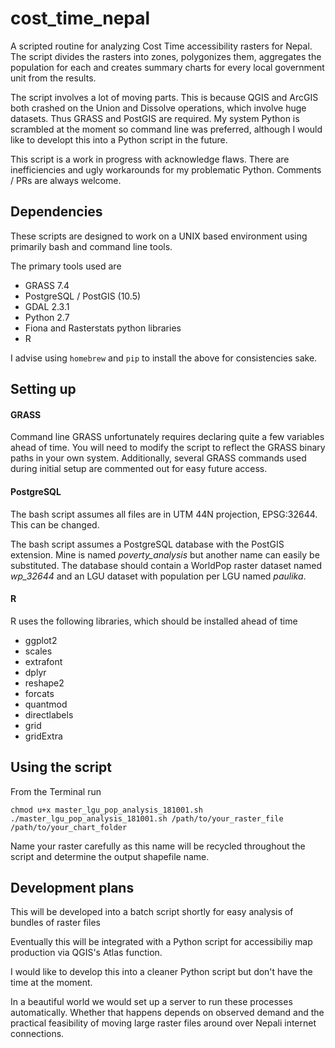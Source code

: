 # cost_time_nepal

A scripted routine for analyzing Cost Time accessibility rasters for Nepal. The script divides the rasters into zones, polygonizes them, aggregates the population for each and creates summary charts for every local government unit from the results.

The script involves a lot of moving parts. This is because QGIS and ArcGIS both crashed on the Union and Dissolve operations, which involve huge datasets. Thus GRASS and PostGIS are required. My system Python is scrambled at the moment so command line was preferred, although I would like to developt this into a Python script in the future.

This script is a work in progress with acknowledge flaws. There are inefficiencies and ugly workarounds for my problematic Python. Comments / PRs are always welcome.

## Dependencies

These scripts are designed to work on a UNIX based environment using primarily bash and command line tools.

The primary tools used are
* GRASS 7.4
* PostgreSQL / PostGIS (10.5)
* GDAL 2.3.1
* Python 2.7
* Fiona and Rasterstats python libraries
* R

I advise using `homebrew` and `pip` to install the above for consistencies sake.

## Setting up

#### GRASS
Command line GRASS unfortunately requires declaring quite a few variables ahead of time. You will need to modify the script to reflect the GRASS binary paths in your own system. Additionally, several GRASS commands used during initial setup are commented out for easy future access.

#### PostgreSQL

The bash script assumes all files are in UTM 44N projection, EPSG:32644. This can be changed.

The bash script assumes a PostgreSQL database with the PostGIS extension. Mine is named _poverty_analysis_ but another name can easily be substituted. The database should contain a WorldPop raster dataset named _wp_32644_ and an LGU dataset with population per LGU named _paulika_.

#### R

R uses the following libraries, which should be installed ahead of time
* ggplot2
* scales
* extrafont
* dplyr
* reshape2
* forcats
* quantmod
* directlabels
* grid
* gridExtra

## Using the script

From the Terminal run
```
chmod u+x master_lgu_pop_analysis_181001.sh
./master_lgu_pop_analysis_181001.sh /path/to/your_raster_file /path/to/your_chart_folder
```

Name your raster carefully as this name will be recycled throughout the script and determine the output shapefile name.

## Development plans

This will be developed into a batch script shortly for easy analysis of bundles of raster files

Eventually this will be integrated with a Python script for accessibiliy map production via QGIS's Atlas function.

I would like to develop this into a cleaner Python script but don't have the time at the moment.

In a beautiful world we would set up a server to run these processes automatically. Whether that happens depends on observed demand and the practical feasibility of moving large raster files around over Nepali internet connections.
